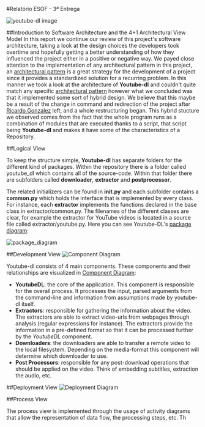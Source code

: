 #Relatório ESOF - 3ª Entrega

![youtube-dl image](https://github.com/atomicscale/youtube-dl/blob/master/ESOF-Docs/images1/youtube-dl.jpg)


##Introduction to Software Architecture and the 4+1 Architectural View Model
  In this report we continue our review of this project's software architecture, taking a look at the design choices the developers took overtime and hopefully getting a better understanding of how they influenced the project either in a positive or negative way.
  We payed close attention to the implementation of any architectural pattern in this project, an [architectural pattern](https://en.wikipedia.org/wiki/Architectural_pattern) is a great strategy for the development of a project since it provides a standardized solution for a recurring problem. In this manner we took a look at the architecture of **Youtube-dl** and couldn't quite match any specific [architectural pattern](https://en.wikipedia.org/wiki/Architectural_pattern) however what we concluded was that it implemented some sort of hybrid design. We believe that this maybe be a result of the change in command and redirection of the project after [Ricardo Gonzalez](https://github.com/rg3) left, and a whole restructuring began.
  This hybrid stucture we observed comes from the fact that the whole program runs as a combination of modules that are executed thanks to a script, that script being **Youtube-dl** and makes it have some of the characteristics of a Repository.
  
##Logical View
  
  To keep the structure simple, **Youtube-dl** has separate folders for the different kind of packages. Within the repository there is a folder called youtube_dl which contains all of the source-code. Within that folder there are subfolders called **downloader**, **extractor** and **postprocessor**. 
 
 The related initializers can be found in **__init__.py** and each subfolder contains a **common.py** which holds the interface that is implemented by every class. For instance, each **extractor** implements the functions declared in the base class in extractor/common.py. The filenames of the different classes are clear, for example the extractor for YouTube videos is located in a source file called extractor/youtube.py. Here you can see Youtube-DL's [package diagram](https://en.wikipedia.org/wiki/Package_diagram):

![package_diagram](https://github.com/atomicscale/youtube-dl/blob/master/ESOF-Docs/images3/PackageView.png)

##Development View
![Component Diagram](https://github.com/atomicscale/youtube-dl/blob/master/ESOF-Docs/images3/Component%20Diagram.png)


Youtube-dl consists of 4 main components. These components and their relationships are visualized in [Component Diagram](https://github.com/atomicscale/youtube-dl/blob/master/ESOF-Docs/images3/Component%20Diagram.png):
* **YoutubeDL**: the core of the application. This component is responsible for the overall process. It processes the input, parsed arguments from the command-line and information from assumptions made by youtube-dl itself.  
* **Extractors**: responsible for gathering the information about the video. The extractors are able to extract video-urls from webpages through analysis (regular expressions for instance). The extractors provide the information in a pre-defined format so that it can be processed further by the *YoutubeDL* component.  
* **Downloaders**: the downloaders are able to transfer a remote video to the local filesystem. Depending on the media-format this component will determine which downloader to use.
* **Post Processors**: responsible for any post-download operations that should be applied on the video. Think of embedding subtitles, extraction the audio, etc.

##Deployment View
![Deployment Diagram](https://github.com/atomicscale/youtube-dl/blob/master/ESOF-Docs/images3/esof3_deployment.png)


##Process View

The process view is implemented through the usage of activity diagrams that allow the representation of data flow, the processing steps, etc. Th
